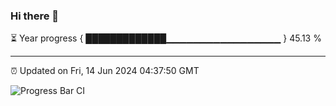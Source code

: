 ### Hi there 👋

⏳ Year progress { █████████████▁▁▁▁▁▁▁▁▁▁▁▁▁▁▁▁▁ } 45.13 %

---

⏰ Updated on Fri, 14 Jun 2024 04:37:50 GMT

![Progress Bar CI](https://github.com/IshwaranRudhara/GIT-ACTION/workflows/Progress%20Bar%20CI/badge.svg)

